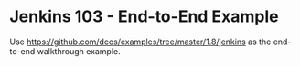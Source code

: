 # Jenkins 103 - End-to-End Example


Use https://github.com/dcos/examples/tree/master/1.8/jenkins as the end-to-end walkthrough example.